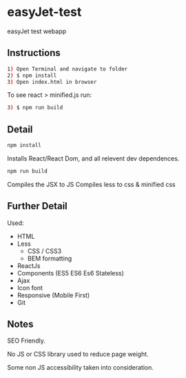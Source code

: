 # easyJet-test
easyJet test webapp

## Instructions
```sh
1) Open Terminal and navigate to folder
2) $ npm install
3) Open index.html in browser
```

To see react > minified.js run: 
```sh
3) $ npm run build
```

## Detail
```sh
npm install
```
Installs React/React Dom, and all relevent dev dependences. 


```sh
npm run build
```
Compiles the JSX to JS 
Compiles less to css & minified css

## Further Detail

 Used: 
- HTML 
- Less 
	- CSS / CSS3
	- BEM formatting
- ReactJs
- Components (ES5 ES6  Es6 Stateless)
- Ajax 
- Icon font 
- Responsive (Mobile First)
- Git

## Notes
SEO Friendly.

No JS or CSS library used to reduce page weight.

Some non JS accessibility taken into consideration.
